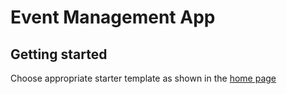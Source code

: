 # Event Management App

## Getting started
Choose appropriate starter template as shown in the [home page]((../README.md))